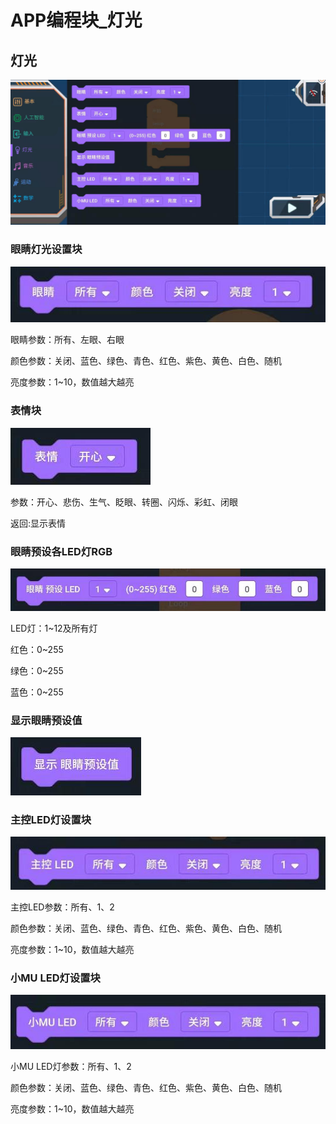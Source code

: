 # APP编程块_灯光

## 灯光

![](./images/MoonBot_APP_Light.jpg)

### 眼睛灯光设置块

![](./images/MoonBot_APP_Light0.jpg)

眼睛参数：所有、左眼、右眼

颜色参数：关闭、蓝色、绿色、青色、红色、紫色、黄色、白色、随机

亮度参数：1~10，数值越大越亮

### 表情块

![](./images/MoonBot_APP_Light1.jpg)

参数：开心、悲伤、生气、眨眼、转圈、闪烁、彩虹、闭眼

返回:显示表情

### 眼睛预设各LED灯RGB

![](./images/MoonBot_APP_Light2.jpg)

LED灯：1~12及所有灯

红色：0~255

绿色：0~255

蓝色：0~255

### 显示眼睛预设值

![](./images/MoonBot_APP_Light3.jpg)

### 主控LED灯设置块

![](./images/MoonBot_APP_Light4.jpg)

主控LED参数：所有、1、2

颜色参数：关闭、蓝色、绿色、青色、红色、紫色、黄色、白色、随机

亮度参数：1~10，数值越大越亮

### 小MU LED灯设置块

![](./images/MoonBot_APP_Light5.jpg)

小MU LED灯参数：所有、1、2

颜色参数：关闭、蓝色、绿色、青色、红色、紫色、黄色、白色、随机

亮度参数：1~10，数值越大越亮


